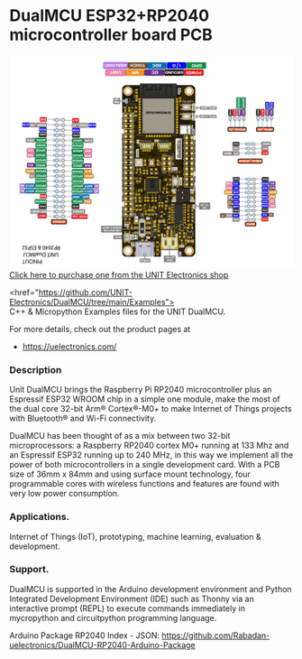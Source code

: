 # DualMCU ESP32+RP2040 microcontroller board PCB

<a href="https://uelectronics.com/"><img src="Hardware/EU0002-DUALMCU V3.1.jpg?raw=false" width="1000px"><br/>
Click here to purchase one from the UNIT Electronics shop</a>

<href="https://github.com/UNIT-Electronics/DualMCU/tree/main/Examples"><br/>
C++ & Micropython Examples files for the UNIT DualMCU.</a>

For more details, check out the product pages at
* https://uelectronics.com/

### Description

Unit DualMCU brings the Raspberry Pi RP2040 microcontroller plus an Espressif ESP32 WROOM chip in a simple one module, make the most of the dual core 32-bit Arm® Cortex®-M0+ to make Internet of Things projects with Bluetooth® and Wi-Fi connectivity. 

DualMCU has been thought of as a mix between two 32-bit microprocessors: a Raspberry RP2040 cortex M0+ running at 133 Mhz and an Espressif ESP32 running up to 240 MHz, in this way we implement all the power of both microcontrollers in a single development card. With a PCB size of 36mm x 84mm and using surface mount technology, four programmable cores with wireless functions and features are found with very low power consumption.

### Applications.

Internet of Things (IoT), prototyping, machine learning, evaluation & development.


### Support. 

DualMCU is supported in the  Arduino development environment and Python Integrated Development Environment (IDE) such as Thonny via an interactive prompt (REPL) to execute commands immediately in mycropython and circuitpython programming language.

Arduino Package RP2040 Index - JSON:
https://github.com/Rabadan-uelectronics/DualMCU-RP2040-Arduino-Package
